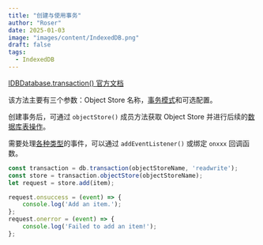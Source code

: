 ```yaml
---
title: "创建与使用事务"
author: "Roser"
date: 2025-01-03
image: "images/content/IndexedDB.png"
draft: false
tags:
  - IndexedDB
---
```

[IDBDatabase.transaction() 官方文档](https://developer.mozilla.org/en-US/docs/Web/API/IDBDatabase/transaction)

该方法主要有三个参数：Object Store 名称，[事务模式](../事务模式)和可选配置。

创建事务后，可通过 `objectStore()` 成员方法获取  Object Store 并进行后续的[数据库表操作](../创建与访问-Object-Store)。

需要处理[各种类型](../事务事件类型)的事件，可以通过 `addEventListener()` 或绑定 `onxxx` 回调函数。

```typescript
const transaction = db.transaction(objectStoreName, 'readwrite');
const store = transaction.objectStore(objectStoreName);
let request = store.add(item);

request.onsuccess = (event) => {
    console.log('Add an item.');
};
request.onerror = (event) => {
    console.log('Failed to add an item!');
};
```
